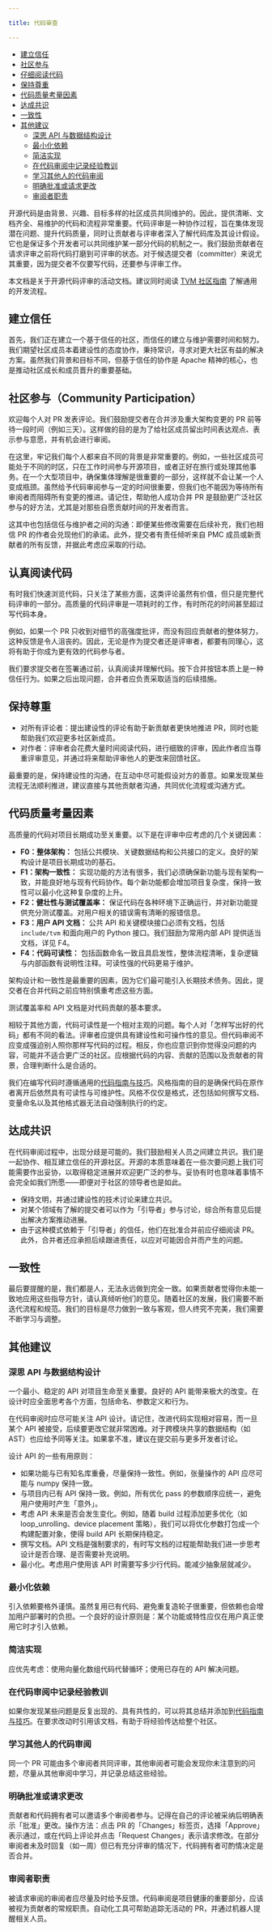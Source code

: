 ```yaml
---

title: 代码审查

---
```


* [建立信任](https://tvm.hyper.ai/docs/about/contribute/code_review#%E5%BB%BA%E7%AB%8B%E4%BF%A1%E4%BB%BB)
* [社区参与](https://tvm.hyper.ai/docs/about/contribute/code_review#%E7%A4%BE%E5%8C%BA%E5%8F%82%E4%B8%8Ecommunity-participation)
* [仔细阅读代码](https://tvm.hyper.ai/docs/about/contribute/code_review#%E8%AE%A4%E7%9C%9F%E9%98%85%E8%AF%BB%E4%BB%A3%E7%A0%81)
* [保持尊重](https://tvm.hyper.ai/docs/about/contribute/code_review#%E4%BF%9D%E6%8C%81%E5%B0%8A%E9%87%8D)
* [代码质量考量因素](https://tvm.hyper.ai/docs/about/contribute/code_review#%E4%BB%A3%E7%A0%81%E8%B4%A8%E9%87%8F%E8%80%83%E9%87%8F%E5%9B%A0%E7%B4%A0)
* [达成共识](https://tvm.hyper.ai/docs/about/contribute/code_review#%E4%BB%A3%E7%A0%81%E8%B4%A8%E9%87%8F%E8%80%83%E9%87%8F%E5%9B%A0%E7%B4%A0)
* [一致性](https://tvm.hyper.ai/docs/about/contribute/code_review#%E4%B8%80%E8%87%B4%E6%80%A7)
* [其他建议](https://tvm.hyper.ai/docs/about/contribute/code_review#%E5%85%B6%E4%BB%96%E5%BB%BA%E8%AE%AE)
   * [深思 API ](https://tvm.hyper.ai/docs/about/contribute/code_review#%E6%B7%B1%E6%80%9D-api-%E4%B8%8E%E6%95%B0%E6%8D%AE%E7%BB%93%E6%9E%84%E8%AE%BE%E8%AE%A1)[与](https://tvm.hyper.ai/docs/about/contribute/code_review#%E6%B7%B1%E6%80%9D-api-%E4%B8%8E%E6%95%B0%E6%8D%AE%E7%BB%93%E6%9E%84%E8%AE%BE%E8%AE%A1)[数据结构设计](https://tvm.hyper.ai/docs/about/contribute/code_review#%E6%B7%B1%E6%80%9D-api-%E4%B8%8E%E6%95%B0%E6%8D%AE%E7%BB%93%E6%9E%84%E8%AE%BE%E8%AE%A1)
   * [最小化依赖](https://tvm.hyper.ai/docs/about/contribute/code_review#%E6%9C%80%E5%B0%8F%E5%8C%96%E4%BE%9D%E8%B5%96)
   * [简洁实现](https://tvm.hyper.ai/docs/about/contribute/code_review#%E7%AE%80%E6%B4%81%E5%AE%9E%E7%8E%B0)
   * [在代码审阅中记录经验教训](https://tvm.hyper.ai/docs/about/contribute/code_review#%E5%9C%A8%E4%BB%A3%E7%A0%81%E5%AE%A1%E9%98%85%E4%B8%AD%E8%AE%B0%E5%BD%95%E7%BB%8F%E9%AA%8C%E6%95%99%E8%AE%AD)
   * [学习其他人的代码审阅](https://tvm.hyper.ai/docs/about/contribute/code_review#%E5%AD%A6%E4%B9%A0%E5%85%B6%E4%BB%96%E4%BA%BA%E7%9A%84%E4%BB%A3%E7%A0%81%E5%AE%A1%E9%98%85)
   * [明确批准或请求更改](https://tvm.hyper.ai/docs/about/contribute/code_review#%E6%98%8E%E7%A1%AE%E6%89%B9%E5%87%86%E6%88%96%E8%AF%B7%E6%B1%82%E6%9B%B4%E6%94%B9)
   * [审阅者职责](https://tvm.hyper.ai/docs/about/contribute/code_review#%E5%AE%A1%E9%98%85%E8%80%85%E8%81%8C%E8%B4%A3)



开源代码是由背景、兴趣、目标多样的社区成员共同维护的。因此，提供清晰、文档齐全、易维护的代码和流程非常重要。代码评审是一种协作过程，旨在集体发现潜在问题、提升代码质量，同时让贡献者与评审者深入了解代码库及其设计假设。它也是保证多个开发者可以共同维护某一部分代码的机制之一。我们鼓励贡献者在请求评审之前将代码打磨到可评审的状态。对于候选提交者（committer）来说尤其重要，因为提交者不仅要写代码，还要参与评审工作。


本文档是关于开源代码评审的活动文档。建议同时阅读 [TVM 社区指南](https://tvm.hyper.ai/docs/about/contribute/TVM-Community-community/) 了解通用的开发流程。


## 建立信任

首先，我们正在建立一个基于信任的社区，而信任的建立与维护需要时间和努力。我们期望社区成员本着建设性的态度协作，秉持常识，寻求对更大社区有益的解决方案。虽然我们背景和目标不同，但基于信任的协作是 Apache 精神的核心，也是推动社区成长和成员晋升的重要基础。


## 社区参与（Community Participation）

欢迎每个人对 PR 发表评论。我们鼓励提交者在合并涉及重大架构变更的 PR 前等待一段时间（例如三天）。这样做的目的是为了给社区成员留出时间表达观点、表示参与意愿，并有机会进行审阅。


在这里，牢记我们每个人都来自不同的背景是非常重要的。例如，一些社区成员可能处于不同的时区，只在工作时间参与开源项目，或者正好在旅行或处理其他事务。在一个大型项目中，确保集体理解是很重要的一部分，这样就不会让某一个人变成瓶颈。虽然给予代码审阅参与一定的时间很重要，但我们也不能因为等待所有审阅者而阻碍所有变更的推进。请记住，帮助他人成功合并 PR 是鼓励更广泛社区参与的好方法，尤其是对那些自愿贡献时间的开发者而言。


这其中也包括信任与维护者之间的沟通：即便某些修改需要在后续补充，我们也相信 PR 的作者会兑现他们的承诺。此外，提交者有责任倾听来自 PMC 成员或新贡献者的所有反馈，并据此考虑应采取的行动。

## 认真阅读代码

有时我们快速浏览代码，只关注了某些方面，这类评论虽然有价值，但只是完整代码评审的一部分。高质量的代码评审是一项耗时的工作，有时所花的时间甚至超过写代码本身。


例如，如果一个 PR 只收到对细节的高强度批评，而没有回应贡献者的整体努力，这种反馈是令人沮丧的。因此，无论是作为提交者还是评审者，都要有同理心，这将有助于你成为更有效的代码参与者。


我们要求提交者在签署通过前，认真阅读并理解代码。按下合并按钮本质上是一种信任行为。如果之后出现问题，合并者应负责采取适当的后续措施。

## 保持尊重
*  对所有评论者：提出建设性的评论有助于新贡献者更快地推进 PR，同时也能帮助我们欢迎更多社区新成员。 
*  对作者：评审者会花费大量时间阅读代码，进行细致的评审，因此作者应当尊重评审意见，并通过将来帮助评审他人的更改来回馈社区。


最重要的是，保持建设性的沟通，在互动中尽可能假设对方的善意。如果发现某些流程无法顺利推进，建议直接与其他贡献者沟通，共同优化流程或沟通方式。


## 代码质量考量因素

高质量的代码对项目长期成功至关重要。以下是在评审中应考虑的几个关键因素：
* **F0：整体架构：** 包括公共模块、关键数据结构和公共接口的定义。良好的架构设计是项目长期成功的基石。 
*  **F1：架构一致性：** 实现功能的方法有很多，我们必须确保新功能与现有架构一致，并能良好地与现有代码协作。每个新功能都会增加项目复杂度，保持一致性可以最小化这种复杂度的上升。 
*  **F2：健壮性与测试覆盖率：** 保证代码在各种环境下正确运行，并对新功能提供充分测试覆盖。对用户相关的错误需有清晰的报错信息。 
*  **F3：用户 API 文档：** 公共 API 和关键模块接口必须有文档，包括 `include/tvm` 和面向用户的 Python 接口。我们鼓励为常用内部 API 提供适当文档，详见 F4。 
*  **F4：代码可读性：** 包括函数命名一致且具启发性，整体流程清晰，复杂逻辑与内部函数有说明性注释。可读性强的代码更易于维护。


架构设计和一致性是最重要的因素，因为它们最可能引入长期技术债务。因此，提交者在合并代码之前应特别慎重考虑这些方面。


测试覆盖率和 API 文档是对代码贡献的基本要求。


相较于其他方面，代码可读性是一个相对主观的问题。每个人对「怎样写出好的代码」都有不同的看法。评审者应提供具有建设性和可操作性的意见。但代码审阅不应变成强迫别人照你那样写代码的过程。相反，你也应意识到你觉得没问题的内容，可能并不适合更广泛的社区。应根据代码的内容、贡献的范围以及贡献者的背景，合理判断什么是合适的。


我们在编写代码时遵循通用的[代码指南与技巧](https://tvm.hyper.ai/docs/about/contribute/code_guide_and_Tips)。风格指南的目的是确保代码在原作者离开后依然具有可读性与可维护性。风格不仅仅是格式，还包括如何撰写文档、变量命名以及其他格式器无法自动强制执行的约定。

## 达成共识

在代码审阅过程中，出现分歧是可能的。我们鼓励相关人员之间建立共识。我们是一起协作、相互建立信任的开源社区。开源的本质意味着在一些次要问题上我们可能需要作出妥协，以取得稳定进展并欢迎更广泛的参与。妥协有时也意味着事情不会完全如我们所愿——即便对于社区的领导者也是如此。
* 保持文明，并通过建设性的技术讨论来建立共识。 
*  对某个领域有了解的提交者可以作为「引导者」参与讨论，综合所有意见后提出解决方案推动进展。 
*  由于这种模式依赖于「引导者」的信任，他们在批准合并前应仔细阅读 PR。此外，合并者还应承担后续跟进责任，以应对可能因合并而产生的问题。


## 一致性

最后要提醒的是，我们都是人，无法永远做到完全一致。如果贡献者觉得你未能一致地应用这些指导方针，请认真倾听他们的意见。随着社区的发展，我们需要不断迭代流程和规范。我们的目标是尽力做到一致与客观，但人终究不完美，我们需要不断学习与调整。


## 其他建议


### 深思 API 与数据结构设计

一个最小、稳定的 API 对项目生命至关重要。良好的 API 能带来极大的改变。在设计时应全面思考各个方面，包括命名、参数定义和行为。


在代码审阅时应尽可能关注 API 设计。请记住，改进代码实现相对容易，而一旦某个 API 被接受，后续要更改它就非常困难。对于跨模块共享的数据结构（如 AST）也应给予同等关注。如果拿不准，建议在提交前与更多开发者讨论。


设计 API 的一些有用原则：
*  如果功能与已有知名库重叠，尽量保持一致性。例如，张量操作的 API 应尽可能与 numpy 保持一致。 
* 与项目内已有 API 保持一致。例如，所有优化 pass 的参数顺序应统一，避免用户使用时产生「意外」。 
* 考虑 API 未来是否会发生变化。例如，随着 build 过程添加更多优化（如 loop_unrolling、device placement 策略），我们可以将优化参数打包成一个构建配置对象，使得 build API 长期保持稳定。 
* 撰写文档。API 文档是强制要求的，有时写文档的过程能帮助我们进一步思考设计是否合理、是否需要补充说明。 
* 最小化。考虑用户使用该 API 时需要写多少行代码。能减少抽象层就减少。

### 

### 最小化依赖

引入依赖要格外谨慎。虽然复用已有代码、避免重复造轮子很重要，但依赖也会增加用户部署时的负担。一个良好的设计原则是：某个功能或特性应仅在用户真正使用它时才引入依赖。

### 

### 简洁实现

应优先考虑：使用向量化数组代码代替循环；使用已存在的 API 解决问题。

### 

### 在代码审阅中记录经验教训

如果你发现某些问题是反复出现的、具有共性的，可以将其总结并添加到[代码指南与技巧](https://tvm.hyper.ai/docs/about/contribute/code_guide_and_Tips)。在要求改动时引用该文档，有助于将经验传达给整个社区。

### 

### 学习其他人的代码审阅

同一个 PR 可能由多个审阅者共同评审，其他审阅者可能会发现你未注意到的问题，尽量从其他审阅中学习，并记录总结这些经验。

### 

### 明确批准或请求更改

贡献者和代码拥有者可以邀请多个审阅者参与。记得在自己的评论被采纳后明确表示「批准」更改。操作方法：点击 PR 的「Changes」标签页，选择「Approve」表示通过，或在代码上评论并点击「Request Changes」表示请求修改。在部分审阅者未及时回复（如一周）但已有充分评审的情况下，代码拥有者可酌情决定是否合并。

### 

### 审阅者职责

被请求审阅的审阅者应尽量及时给予反馈。代码审阅是项目健康的重要部分，应该被视为贡献者的常规职责。自动化工具可帮助追踪无活动的 PR，并通过机器人提醒相关人员。

